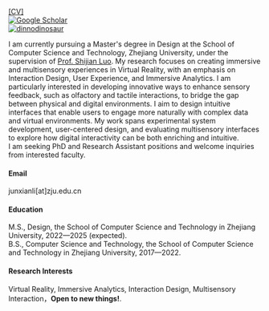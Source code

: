 
[[CV]](https://raw.githubusercontent.com/dinnodinosaur/dinnodinosaur.github.io/main/contents/Junxian%20Li_CV.pdf)\
[![Google Scholar](https://img.shields.io/badge/Google_Scholar-scholar-blue?logo=google-scholar)](https://scholar.google.com/citations?user=YHWmHcYAAAAJ)\
[![dinnodinosaur](https://img.shields.io/badge/dinnodinosaur-github-blue?logo=github)](https://github.com/dinnodinosaur)

I am currently pursuing a Master's degree in Design at the School of Computer Science and Technology, Zhejiang University, under the supervision of [Prof. Shijian Luo](https://person.zju.edu.cn/en/0099094). My research focuses on creating immersive and multisensory experiences in Virtual Reality, with an emphasis on Interaction Design, User Experience, and Immersive Analytics. I am particularly interested in developing innovative ways to enhance sensory feedback, such as olfactory and tactile interactions, to bridge the gap between physical and digital environments. I aim to design intuitive interfaces that enable users to engage more naturally with complex data and virtual environments. My work spans experimental system development, user-centered design, and evaluating multisensory interfaces to explore how digital interactivity can be both enriching and intuitive.\
I am seeking PhD and Research Assistant positions and welcome inquiries from interested faculty.

#### Email
junxianli[at]zju.edu.cn

#### Education
M.S., Design, the School of Computer Science and Technology in Zhejiang University, 2022—2025 (expected).\
B.S., Computer Science and Technology, the School of Computer Science and Technology in Zhejiang University, 2017—2022.

#### Research Interests
Virtual Reality,  Immersive Analytics, Interaction Design, Multisensory Interaction，<strong>Open to new things!</strong>.